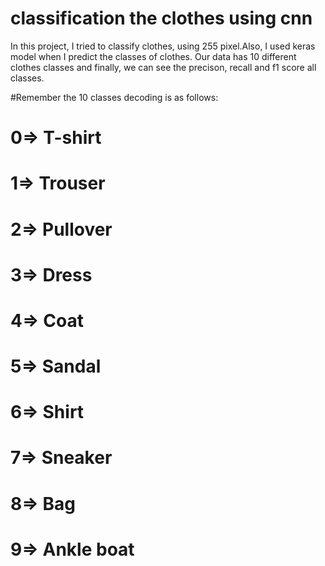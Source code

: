 # classification the clothes using cnn

In this project, I tried to classify clothes, using 255 pixel.Also, I used keras model when I predict the classes of clothes. Our data has 10 different clothes classes and finally, we can see the precison, recall and f1 score all classes.


#Remember the 10 classes decoding is as follows:
# 0=> T-shirt
# 1=> Trouser
# 2=> Pullover
# 3=> Dress
# 4=> Coat
# 5=> Sandal
# 6=> Shirt
# 7=> Sneaker
# 8=> Bag
# 9=> Ankle boat
